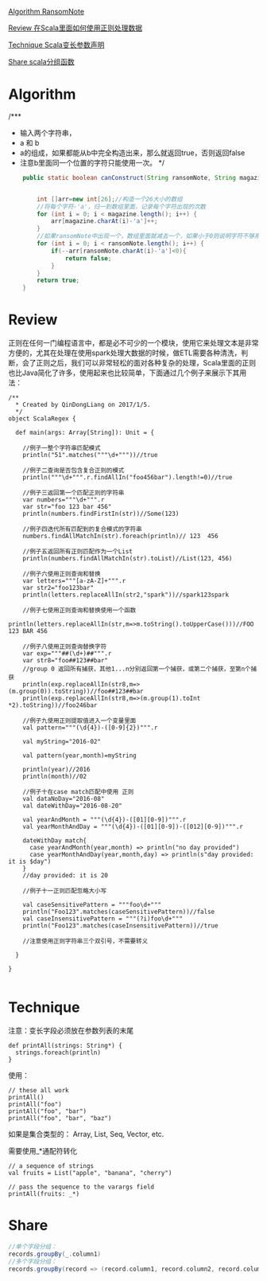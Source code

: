 
 [Algorithm RansomNote](#algorithm)

 [Review 在Scala里面如何使用正则处理数据](#review)

 [Technique Scala变长参数声明](#technique)

 [Share scala分组函数](#share)


# Algorithm
/***
 * 输入两个字符串，
 * a 和 b
 * a的组成，如果都能从b中完全构造出来，那么就返回true，否则返回false
 * 注意b里面同一个位置的字符只能使用一次。
 */

```java
    public static boolean canConstruct(String ransomNote, String magazine) {


        int []arr=new int[26];//构造一个26大小的数组
        //将每个字符-'a'，归一到数组里面，记录每个字符出现的次数
        for (int i = 0; i < magazine.length(); i++) {
            arr[magazine.charAt(i)-'a']++;
        }
        //如果ransomNote中出现一个，数组里面就减去一个，如果小于0则说明字符不够用，直接返回false
        for (int i = 0; i < ransomNote.length(); i++) {
            if(--arr[ransomNote.charAt(i)-'a']<0){
                return false;
            }
        }
        return true;
    }
```

# Review


正则在任何一门编程语言中，都是必不可少的一个模块，使用它来处理文本是非常方便的，尤其在处理在使用spark处理大数据的时候，做ETL需要各种清洗，判断，会了正则之后，我们可以非常轻松的面对各种复杂的处理，Scala里面的正则也比Java简化了许多，使用起来也比较简单，下面通过几个例子来展示下其用法：

````
/**
  * Created by QinDongLiang on 2017/1/5.
  */
object ScalaRegex {

  def main(args: Array[String]): Unit = {

    //例子一整个字符串匹配模式
    println("51".matches("""\d+"""))//true

    //例子二查询是否包含复合正则的模式
    println("""\d+""".r.findAllIn("foo456bar").length!=0)//true

    //例子三返回第一个匹配正则的字符串
    var numbers="""\d+""".r
    var str="foo 123 bar 456"
    println(numbers.findFirstIn(str))//Some(123)

    //例子四迭代所有匹配到的复合模式的字符串
    numbers.findAllMatchIn(str).foreach(println)// 123  456

    //例子五返回所有正则匹配作为一个List
    println(numbers.findAllMatchIn(str).toList)//List(123, 456)

    //例子六使用正则查询和替换
    var letters="""[a-zA-Z]+""".r
    var str2="foo123bar"
    println(letters.replaceAllIn(str2,"spark"))//spark123spark

    //例子七使用正则查询和替换使用一个函数
    println(letters.replaceAllIn(str,m=>m.toString().toUpperCase()))//FOO 123 BAR 456

    //例子八使用正则查询替换字符
    var exp="""##(\d+)##""".r
    var str8="foo##123##bar"
    //group 0 返回所有捕获，其他1...n分别返回第一个捕获，或第二个捕获，至第n个捕获
    println(exp.replaceAllIn(str8,m=>(m.group(0)).toString))//foo##123##bar
    println(exp.replaceAllIn(str8,m=>(m.group(1).toInt *2).toString))//foo246bar

    //例子九使用正则提取值进入一个变量里面
    val pattern="""(\d{4})-([0-9]{2})""".r

    val myString="2016-02"

    val pattern(year,month)=myString

    println(year)//2016
    println(month)//02

    //例子十在case match匹配中使用 正则
    val dataNoDay="2016-08"
    val dateWithDay="2016-08-20"

    val yearAndMonth = """(\d{4})-([01][0-9])""".r
    val yearMonthAndDay = """(\d{4})-([01][0-9])-([012][0-9])""".r

    dateWithDay match{
      case yearAndMonth(year,month) => println("no day provided")
      case yearMonthAndDay(year,month,day) => println(s"day provided: it is $day")
    }
    //day provided: it is 20

    //例子十一正则匹配忽略大小写

    val caseSensitivePattern = """foo\d+"""
    println("Foo123".matches(caseSensitivePattern))//false
    val caseInsensitivePattern = """(?i)foo\d+"""
    println("Foo123".matches(caseInsensitivePattern))//true

    //注意使用正则字符串三个双引号，不需要转义

  }

}


````


# Technique



注意：变长字段必须放在参数列表的末尾


```
def printAll(strings: String*) {
  strings.foreach(println)
}
```


使用：

```
// these all work
printAll()
printAll("foo")
printAll("foo", "bar")
printAll("foo", "bar", "baz")
```


如果是集合类型的：
Array, List, Seq, Vector, etc.

需要使用_*通配符转化


```
// a sequence of strings
val fruits = List("apple", "banana", "cherry")

// pass the sequence to the varargs field
printAll(fruits: _*)
```



# Share
```scala
//单个字段分组：
records.groupBy(_.column1)
//多个字段分组：
records.groupBy(record => (record.column1, record.column2, record.column3))
```






